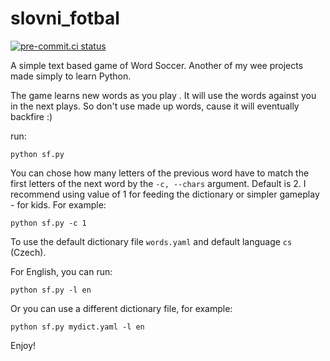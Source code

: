 # slovni_fotbal
[![pre-commit.ci status](https://results.pre-commit.ci/badge/github/spidermila/slovni_fotbal/main.svg)](https://results.pre-commit.ci/latest/github/spidermila/slovni_fotbal/main)

A simple text based game of Word Soccer. Another of my wee projects made simply to learn Python.

The game learns new words as you play . It will use the words against you in the next plays. So don't use made up words, cause it will eventually backfire :)

run:
```
python sf.py
```

You can chose how many letters of the previous word have to match the first letters of the next word by the ``-c, --chars`` argument. Default is 2. I recommend using value of 1 for feeding the dictionary or simpler gameplay - for kids. For example:
```
python sf.py -c 1
```

To use the default dictionary file ``words.yaml`` and default language ``cs`` (Czech).

For English, you can run:
```
python sf.py -l en
```

Or you can use a different dictionary file, for example:
```
python sf.py mydict.yaml -l en
```

Enjoy!
